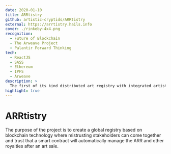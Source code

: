 ```yaml
---
date: 2020-01-10
title: ARRtistry
github: artistic-cryptids/ARRtistry
external: https://arrtistry.hails.info
cover: ./rinkeby-4x4.png
recognition:
  - Future of Blockchain
  - The Arweave Project
  - Palantir Forward Thinking
tech:
  - ReactJS
  - SASS
  - Ethereum
  - IPFS
  - Arweave
description: >
  The first of its kind distributed art registry with integrated artists' resale rights. Built with a React front-end to interact with a series of blockchain technologies.
highlight: true
---
```


# ARRtistry

The purpose of the project is to create a global registry based on blockchain technology where mistrusting stakeholders can come together and trust that a smart contract will automatically manage the ARR and other royalties after an art sale.
